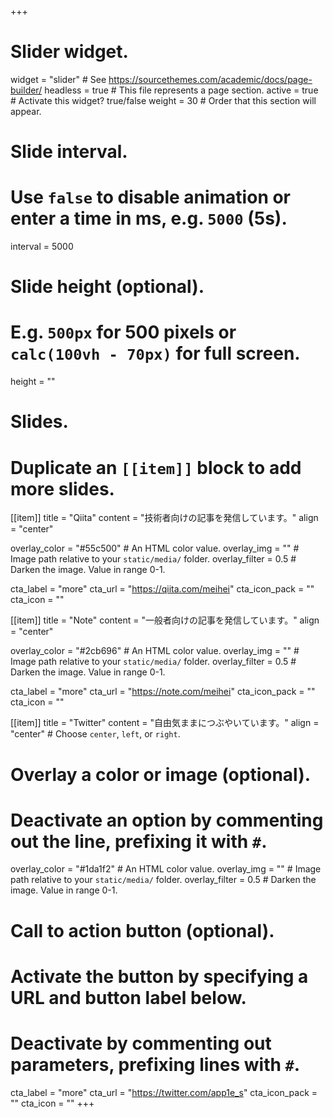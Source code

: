 +++
# Slider widget.
widget = "slider"  # See https://sourcethemes.com/academic/docs/page-builder/
headless = true  # This file represents a page section.
active = true  # Activate this widget? true/false
weight = 30  # Order that this section will appear.

# Slide interval.
# Use `false` to disable animation or enter a time in ms, e.g. `5000` (5s).
interval = 5000

# Slide height (optional).
# E.g. `500px` for 500 pixels or `calc(100vh - 70px)` for full screen.
height = ""

# Slides.
# Duplicate an `[[item]]` block to add more slides.
[[item]]
  title = "Qiita"
  content = "技術者向けの記事を発信しています。"
  align = "center"

  overlay_color = "#55c500"  # An HTML color value.
  overlay_img = ""  # Image path relative to your `static/media/` folder.
  overlay_filter = 0.5  # Darken the image. Value in range 0-1.

  cta_label = "more"
  cta_url = "https://qiita.com/meihei"
  cta_icon_pack = ""
  cta_icon = ""

[[item]]
  title = "Note"
  content = "一般者向けの記事を発信しています。"
  align = "center"

  overlay_color = "#2cb696"  # An HTML color value.
  overlay_img = ""  # Image path relative to your `static/media/` folder.
  overlay_filter = 0.5  # Darken the image. Value in range 0-1.

  cta_label = "more"
  cta_url = "https://note.com/meihei"
  cta_icon_pack = ""
  cta_icon = ""

[[item]]
  title = "Twitter"
  content = "自由気ままにつぶやいています。"
  align = "center"  # Choose `center`, `left`, or `right`.

  # Overlay a color or image (optional).
  #   Deactivate an option by commenting out the line, prefixing it with `#`.
  overlay_color = "#1da1f2"  # An HTML color value.
  overlay_img = ""  # Image path relative to your `static/media/` folder.
  overlay_filter = 0.5  # Darken the image. Value in range 0-1.

  # Call to action button (optional).
  #   Activate the button by specifying a URL and button label below.
  #   Deactivate by commenting out parameters, prefixing lines with `#`.
  cta_label = "more"
  cta_url = "https://twitter.com/app1e_s"
  cta_icon_pack = ""
  cta_icon = ""
+++
